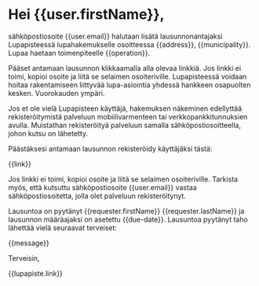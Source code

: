 # Hei {{user.firstName}},

sähköpostiosoite {{user.email}} halutaan lisätä
lausunnonantajaksi Lupapisteessä lupahakemukselle osoitteessa
{{address}}, {{municipality}}. Lupaa haetaan toimenpiteelle
{{operation}}.

Pääset antamaan lausunnon klikkaamalla alla olevaa linkkiä. Jos linkki
ei toimi, kopioi osoite ja liitä se selaimen
osoiteriville. Lupapisteessä voidaan hoitaa rakentamiseen liittyvää
lupa-asiointia yhdessä hankkeen osapuolten kesken. Vuorokauden ympäri.

Jos et ole vielä Lupapisteen käyttäjä, hakemuksen näkeminen edellyttää
rekisteröitymistä palveluun mobiilivarmenteen tai
verkkopankkitunnuksien avulla. Muistathan rekisteröityä palveluun
samalla sähköpostiosoitteella, johon kutsu on lähetetty.

Päästäksesi antamaan lausunnon rekisteröidy käyttäjäksi tästä:

{{link}}

Jos linkki ei toimi, kopioi osoite ja liitä se selaimen
osoiteriville. Tarkista myös, että kutsuttu sähköpostiosoite
{{user.email}} vastaa sähköpostiosoitetta, jolla olet palveluun
rekisteröitynyt.

Lausuntoa on pyytänyt {{requester.firstName}} {{requester.lastName}}
ja lausunnon määräajaksi on asetettu {{due-date}}. Lausuntoa
pyytänyt taho lähettää vielä seuraavat terveiset:

{{message}}

Terveisin,

{{lupapiste.link}}
